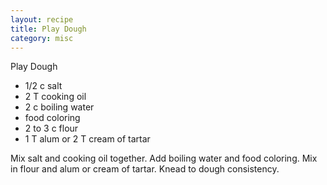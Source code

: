 ```yaml
---
layout: recipe
title: Play Dough
category: misc
---
```

Play Dough

- 1/2 c salt
- 2 T cooking oil
- 2 c boiling water
- food coloring
- 2 to 3 c flour
- 1 T alum or 2 T cream of tartar

Mix salt and cooking oil together. Add boiling water and food coloring. Mix in flour and alum or cream of tartar. Knead to dough consistency.
